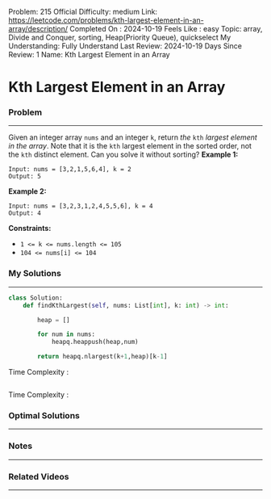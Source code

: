 Problem: 215
Official Difficulty: medium
Link: https://leetcode.com/problems/kth-largest-element-in-an-array/description/
Completed On : 2024-10-19
Feels Like : easy
Topic: array, Divide and Conquer, sorting, Heap(Priority Queue), quickselect
My Understanding: Fully Understand
Last Review: 2024-10-19
Days Since Review: 1
Name: Kth Largest Element in an Array

# Kth Largest Element in an Array
### Problem
___
Given an integer array `nums` and an integer `k`, return *the* `kth` *largest element in the array*.
Note that it is the `kth` largest element in the sorted order, not the `kth` distinct element.
Can you solve it without sorting?
**Example 1:**
```plain text
Input: nums = [3,2,1,5,6,4], k = 2
Output: 5
```
**Example 2:**
```plain text
Input: nums = [3,2,3,1,2,4,5,5,6], k = 4
Output: 4
```
**Constraints:**
- `1 <= k <= nums.length <= 105`
- `104 <= nums[i] <= 104`
### My Solutions
___
```python
class Solution:
    def findKthLargest(self, nums: List[int], k: int) -> int:

        heap = []

        for num in nums:
            heapq.heappush(heap,num)

        return heapq.nlargest(k+1,heap)[k-1]
```

Time Complexity :
```python

```

Time Complexity : 
### Optimal Solutions
___

### Notes
___
 
### Related Videos 
___
[]()